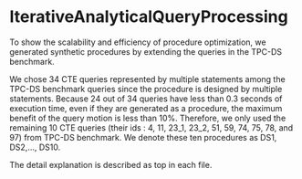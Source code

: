 # IterativeAnalyticalQueryProcessing
To show the scalability and efficiency of procedure optimization, we generated synthetic procedures by extending the queries in the TPC-DS benchmark.

We chose 34 CTE queries represented by multiple statements among the TPC-DS benchmark queries since the procedure is designed by multiple statements. Because 24 out of 34 queries have less than 0.3 seconds of execution time, even if they are generated as a procedure, the maximum benefit of the query motion is less than 10%. Therefore, we only used the remaining 10 CTE queries (their ids : 4, 11, 23\_1, 23\_2, 51, 59, 74, 75, 78, and 97) from TPC-DS benchmark. We denote these ten procedures as DS1, DS2,..., DS10.

The detail explanation is described as top in each file.
